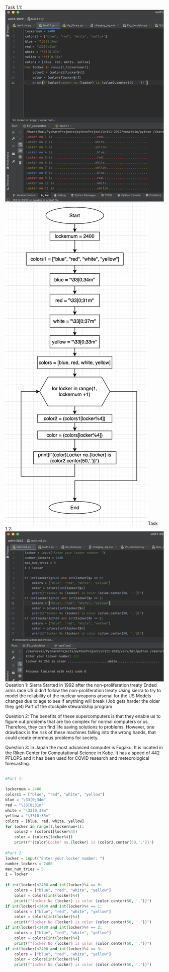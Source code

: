 Task 1.1: 
![Task_1_test](https://github.com/KaiFig/unit-1/blob/main/tasks/Task_1.1_test.jpg)
![Task_1_flowchart](https://github.com/KaiFig/unit-1/blob/main/tasks/Task_1.1_flowchart.jpg)
Task 1.2:
![Tas_2_test](https://github.com/KaiFig/unit-1/blob/main/tasks/Task_1.2_test.jpg)
Question 1: 
Sierra 
Started in 1992 after the non-proliferation treaty
Ended arms race
US didn’t follow the non-proliferation treaty
Using sierra to try to model the reliability of the nuclear weapons arsenal for the US
Models changes due to age to see if anything will break (Job gets harder the older they get)
Part of the stockpile stewardship program

Question 2: 
The benefits of these supercomputers is that they enable us to figure out problems that are too complex for normal computers or us. Therefore, they can find life saving solutions to problems. However, one drawback is the risk of these machines falling into the wrong hands, that could create enormous problems for society. 

Question 3:
In Japan the most advanced computer is Fugaku. It is located in the Riken Center for Computational Science in Kobe. It has a speed of 442 PFLOPS and it has been used for COVID research and meteorological forecasting. 


```.py

#Part 1: 

lockernum = 2400
colors1 = ["blue", "red", "white", "yellow"]
blue = "\33[0;34m"
red = "\33[0;31m"
white = "\33[0;37m"
yellow = "\33[0;33m"
colors = [blue, red, white, yellow]
for locker in range(1,lockernum+1):
    color2 = (colors1[locker%4])
    color = (colors[locker%4])
    print(f"{color}Locker no.{locker} is {color2.center(50,'.')}")
    
#Part 2: 
locker = input("Enter your locker number: ")
number_lockers = 2400
max_num_tries = 5
i = locker

if int(locker)<2400 and int(locker)%4 == 0:
    colors = ["blue", "red", "white", "yellow"]
    color = colors[int(locker)%4]
    print(f"locker No {locker} is color {color.center(50, '.')}")
if int(locker)<2400 and int(locker)%4 == 1:
    colors = ["blue", "red", "white", "yellow"]
    color = colors[int(locker)%4]
    print(f"locker No {locker} is color {color.center(50, '.')}")
if int(locker)<2400 and int(locker)%4 == 2:
    colors = ["blue", "red", "white", "yellow"]
    color = colors[int(locker)%4]
    print(f"locker No {locker} is color {color.center(50, '.')}")
if int(locker)<2400 and int(locker)%4 == 3:
    colors = ["blue", "red", "white", "yellow"]
    color = colors[int(locker)%4]
    print(f"locker No {locker} is color {color.center(50, '.')}")

